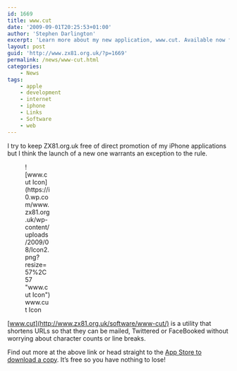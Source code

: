 ```yaml
---
id: 1669
title: www.cut
date: '2009-09-01T20:25:53+01:00'
author: 'Stephen Darlington'
excerpt: 'Learn more about my new application, www.cut. Available now for iPhone and iPod touch.'
layout: post
guid: 'http://www.zx81.org.uk/?p=1669'
permalink: /news/www-cut.html
categories:
    - News
tags:
    - apple
    - development
    - internet
    - iphone
    - Links
    - Software
    - web
---
```


I try to keep ZX81.org.uk free of direct promotion of my iPhone applications but I think the launch of a new one warrants an exception to the rule.

<figure aria-describedby="caption-attachment-1660" class="wp-caption aligncenter" id="attachment_1660" style="width: 57px">![www.cut Icon](https://i0.wp.com/www.zx81.org.uk/wp-content/uploads/2009/08/Icon2.png?resize=57%2C57 "www.cut Icon")<figcaption class="wp-caption-text" id="caption-attachment-1660">www.cut Icon</figcaption></figure>

[www.cut](http://www.zx81.org.uk/software/www-cut/) is a utility that shortens URLs so that they can be mailed, Twittered or FaceBooked without worrying about character counts or line breaks.

Find out more at the above link or head straight to the [App Store to download a copy](http://itunes.apple.com/WebObjects/MZStore.woa/wa/viewSoftware?id=327825080&mt=8). It’s free so you have nothing to lose!